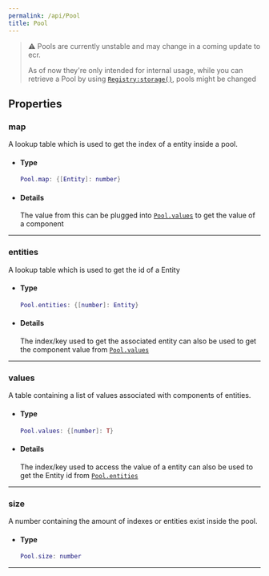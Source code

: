 ```yaml
---
permalink: /api/Pool
title: Pool
---
```


> ⚠️ Pools are currently unstable and may change in a coming update to ecr.
>  
> As of now they're only intended for internal usage, while you can retrieve a Pool by using [`Registry:storage()`](Registry#storage), pools might be changed

## Properties

### map

A lookup table which is used to get the index of a entity inside a pool.

- #### Type

    ```lua
    Pool.map: {[Entity]: number}
    ```

- #### Details

    The value from this can be plugged into [`Pool.values`](Pool#values) to get the value of a component

---

### entities

A lookup table which is used to get the id of a Entity

- #### Type
  
    ```lua
    Pool.entities: {[number]: Entity}
    ```

- #### Details

    The index/key used to get the associated entity can also be used to get the component value from [`Pool.values`](Pool#values)

---

### values

A table containing a list of values associated with components of entities.

- #### Type
  
    ```lua
    Pool.values: {[number]: T}
    ```

- #### Details

    The index/key used to access the value of a entity can also be used to get the Entity id from [`Pool.entities`](Pool#entities)

---

### size

A number containing the amount of indexes or entities exist inside the pool.

- #### Type

    ```lua
    Pool.size: number
    ```

---
